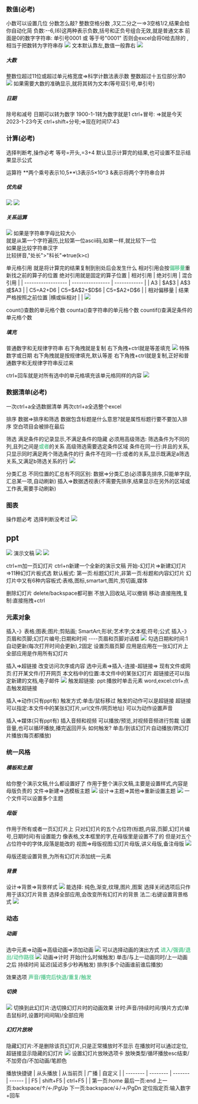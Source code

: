 ### 数值(必考)
小数可以设置几位
分数怎么敲?
整数空格分数 ,3又二分之一=>3空格1/2,结果会给你自动化简
负数:--6,(6)这两种表示负数,括号和正负号组合无效,就是普通文本
前面是0的数字字符串:
单引号0001 或 等于号"0001"
否则会excel会将0给去除的 ,相当于把数转为字符串存
![](img/Pasted%20image%2020230123170356.png)
文本默认靠左,数值一般靠右
![](img/Pasted%20image%2020230124191935.png)

##### 大数
整数位超过11位或超过单元格宽度=>科学计数法表示数
整数超过十五位部分清0
![](img/Pasted%20image%2020230123170945.png)
如果需要大数的准确显示,就将其转为文本(等号双引号,单引号)

##### 日期
除号和减号 
日期可以转为数字 1900-1-1转为数字就是1
ctrl+冒号: =>就是今天2023-1-23今天
ctrl+shift+分号;=>现在时间17:43

### 计算(必考)
选择判断考,操作必考
等号=开头,=3+4
默认显示计算完的结果,也可设置不显示结果显示公式

运算符
\*\*两个乘号表示10,5*\*\3表示5×10^3
&表示将两个字符串合并

##### 优先级     
![](img/Pasted%20image%2020230123190014.png)
 ![](img/Pasted%20image%2020230123191159.png)
 
 
 ##### 关系运算  
 ![](img/Pasted%20image%2020230123190354.png)
 如果是字符串字母比较大小  
 就是从第一个字符遍历,比较第一位ascii码,如果一样,就比较下一位  
 如果是比较字符串汉字  
 比较拼音,"处长">"科长"=>true(k>c)  

单元格引用
就是将计算完的结果复制到别处后会发生什么
相对引用会按<font color=#66CC99 style=" font-weight:bold;">偏移量</font>重新找之前的算子的位置
绝对引用就是固定的算子位置
| 相对引用           | 绝对引用         | 混合引用     |
| ------------------ | ---------------- | ------------ |
| A3                 | \$A\$3           | A\$3 或\$A3  |
| C5=A2+D6           | C5=\$A\$2+\$D\$6 | C5=\$A2+D\$6 |
| 相对偏移量 | 结果严格按照之前位置      |横或纵相对           |              |
![](img/Pasted%20image%2020230123200405.png)

count()查数的单元格个数
counta()查字符串的单元格个数
countif()查满足条件的单元格个数

##### 填充
普通数字和无规律字符串
右下角拽就是复制
右下角拽+ctrl就是等差填充
![](img/Pasted%20image%2020230124191745.png)
特殊数字或日期
右下角拽就是按规律填充,默认等差
右下角拽+ctrl就是复制,正好和普通数字和无规律字符串反过来

ctrl+回车就是对所有选中的单元格填充该单元格同样的内容
![](img/Pasted%20image%2020230124191254.png)
### 数据清单(必考)
一次ctrl+a全选数据清单
两次ctrl+a全选整个excel

排序
数据=>排序和筛选
数据包含标题是什么意思?就是属性标题行要不要加入排序
空白项目会被排在最后

筛选
满足条件的记录显示,不满足条件的隐藏
必须用高级筛选:
筛选条件为不同的列,且列之间是<font color=#66CC99 style=" font-weight:bold;">或者</font>的关系
高级筛选需要选定条件区域
条件在同一行:并且的关系,只显示同时满足两个筛选条件的行
条件不在同一行:或者的关系,显示既满足a筛选关系,又满足b筛选关系的行
![](img/Pasted%20image%2020230124173145.png)

分类汇总
不同位置的汇总有不同区别:
数据=>分类汇总(必须事先排序,只能单字段,汇总某一项,自动刷新)
插入=>数据透视表(不需要先排序,结果显示在另外的区域或工作表,需要手动刷新)

### 图表
操作题必考
选择判断没考过
![](img/Pasted%20image%2020230124192559.png)


## ppt
![](img/Pasted%20image%2020230124195127.png)
演示文稿
![](img/Pasted%20image%2020230124195111.png)
![](img/Pasted%20image%2020230124195336.png)

ctrl+m加一页幻灯片
ctrl+n新建一个全新的演示文稿
开始-幻灯片=>新建幻灯片=>11种幻灯片板式选
默认板式:
第一页:标题幻灯片,非第一页:标题和内容幻灯片
幻灯片中又有6种内容板式:表格,图标,smartart,图片,剪切画,媒体

删除幻灯片
delete/backspace都可删
不放入回收站,可以撤销
移动:直接拖拽,复制:直接拖拽+ctrl

### 元素对象
插入-》表格;图表;图片;剪贴画; SmartArt;形状;艺术字;文本框;符号;公式
插入-》页眉和页脚;幻灯片编号;日期和时间
----页眉和页脚对话框
![](img/Pasted%20image%2020230124210840.png)
勾选日期和时间:1自动更新(每次打开时间会更新),2固定
设置页眉页脚
应用是应用在一张幻灯片上
全部应用是作用所有幻灯片

插入=>超链接
改变访问次序或内容
选中元素=>插入-连接-超链接=>
现有文件或网页:打开某文件/打开网页
本文档中的位置:本文件中的某张幻灯片
超链接还可以指定新建的文档,电子邮件
![](img/Pasted%20image%2020230124211257.png)
触发超链接:
ppt:播放时单击元素
word,excel:ctrl+点击触发超链接


插入=>动作(只有ppt有)
触发方式:单击/鼠标移过
触发的动作可以是超链接
超链接可以指定:本文件中的某张幻灯片,url(文件/网页地址)
可以为动作设置声音

插入=>媒体(只有ppt有)
插入音频和视频
可以播放/预览,对视频音频进行剪裁
设置音量,也可以循环播放,播完返回开头
如何触发?
单击/到该幻灯片自动播放/跨幻灯片播放(每页都播放)

### 统一风格
##### 模板和主题
给你整个演示文稿,什么都设置好了
作用于整个演示文稿,主要是设置样式,内容是母版负责的
文件=>新建=>选模板主题
![](img/Pasted%20image%2020230126135630.png)
设计=>主题=>其他=>重新设置主题
![](img/Pasted%20image%2020230126135833.png)
一个文件可以设置多个主题

##### 母版
作用于所有或者一页幻灯片上
只对幻灯片的五个占位符(标题,内容,页脚,幻灯片编号,日期时间)有设置能力
像表格,文本框里的字,在母版里是设置不了的
但是对五个占位符中的字体,段落是能改的
视图=>母版视图:幻灯片母版,讲义母版,备注母版
![](img/Pasted%20image%2020230126140502.png)

母版还能设置背景,为所有幻灯片添加统一元素

##### 背景
设计=>背景=>背景样式
![](img/Pasted%20image%2020230126140935.png)
能选择:
纯色,渐变,纹理,图片,图案
选择关闭选项后只作用于该幻灯片背景
选择全部应用,会改变所有幻灯片的背景
法二:右键设置背景格式
![](img/Pasted%20image%2020230126141018.png)

### 动态
##### 动画
选中元素=>动画=>高级动画=>添加动画
![](img/Pasted%20image%2020230126141359.png)
可以选择动画的演出方式
<font color=#66CC99 style=" font-weight:bold;">进入/强调/退出/动作路径</font>
![](img/Pasted%20image%2020230126141532.png)
动画=>计时
开始(什么时候触发)
单击/与上一动画同时/上一动画之后
持续时间
延迟(延迟多少秒再触发)
排序(多个动画谁前谁后播放)

效果选项
<font color=#66CC99 style=" font-weight:bold;">声音/播完后快退/重复/触发</font>

##### 切换
![](img/Pasted%20image%2020230126142702.png)
切换到此幻灯片:选切换幻灯片时的动画效果
计时:声音/持续时间/换片方式(单击鼠标时,设置时间间隔)/全部应用

##### 幻灯片放映
隐藏幻灯片:不是删除该页幻灯片,只是正常播放时不显示
在播放时可以通过定位,超链接显示隐藏的幻灯片
![](img/Pasted%20image%2020230126143338.png)
设置幻灯片放映选项卡
放映类型/循环播放esc结束/不加旁白/不加动画/笔颜色

播放快捷键
| 从头播放 | 从当前页 | 广播    | 自定义 |
| -------- | -------- | ------- | ------ |
| F5       | shift+F5 | ctrl+F5 |        |
第一页:home
最后一页:end
上一页:backspace/↑/←/PgUp
下一页:backspace/↓/→/PgDn
定位指定页:输入数字+回车


